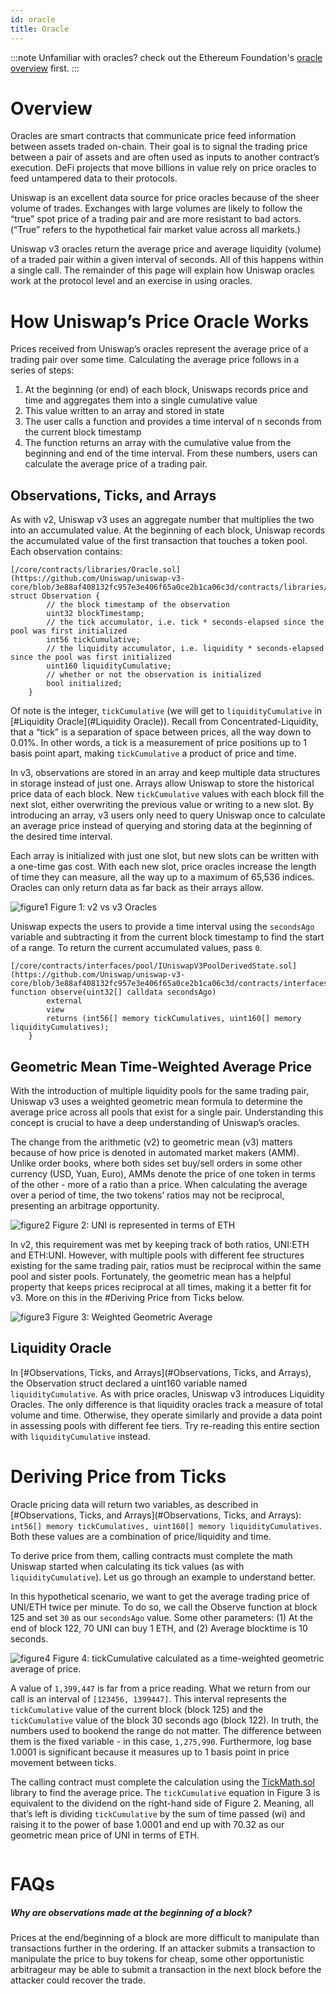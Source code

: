 ```yaml
---
id: oracle
title: Oracle
---
```


:::note
Unfamiliar with oracles? check out the Ethereum Foundation's [oracle overview](https://ethereum.org/en/developers/docs/oracles/) first.
:::

# Overview
Oracles are smart contracts that communicate price feed information between assets traded on-chain. Their goal is to signal the trading price between a pair of assets and are often used as inputs to another contract’s execution. DeFi projects that move billions in value rely on price oracles to feed untampered data to their protocols.

Uniswap is an excellent data source for price oracles because of the sheer volume of trades. Exchanges with large volumes are likely to follow the “true” spot price of a trading pair and are more resistant to bad actors. (“True” refers to the hypothetical fair market value across all markets.)

Uniswap v3 oracles return the average price and average liquidity (volume) of a traded pair within a given interval of seconds. All of this happens within a single call. The remainder of this page will explain how Uniswap oracles work at the protocol level and an exercise in using oracles.

# How Uniswap’s Price Oracle Works
Prices received from Uniswap’s oracles represent the average price of a trading pair over some time. Calculating the average price follows in a series of steps:

1. At the beginning (or end) of each block, Uniswaps records price and time and aggregates them into a single cumulative value
2. This value written to an array and stored in state
3. The user calls a function and provides a time interval of n seconds from the current block timestamp
4. The function returns an array with the cumulative value from the beginning and end of the time interval. From these numbers, users can calculate the average price of a trading pair.

## Observations, Ticks, and Arrays
As with v2, Uniswap v3 uses an aggregate number that multiplies the two into an accumulated value. At the beginning of each block, Uniswap records the accumulated value of the first transaction that touches a token pool. Each observation contains:

```solidity
[/core/contracts/libraries/Oracle.sol](https://github.com/Uniswap/uniswap-v3-core/blob/3e88af408132fc957e3e406f65a0ce2b1ca06c3d/contracts/libraries/Oracle.sol#L12)
struct Observation {
        // the block timestamp of the observation
        uint32 blockTimestamp;
        // the tick accumulator, i.e. tick * seconds-elapsed since the pool was first initialized
        int56 tickCumulative;
        // the liquidity accumulator, i.e. liquidity * seconds-elapsed since the pool was first initialized
        uint160 liquidityCumulative;
        // whether or not the observation is initialized
        bool initialized;
    }
   ```

Of note is the integer, `tickCumulative` (we will get to `liquidityCumulative` in [#Liquidity Oracle](#Liquidity Oracle)). Recall from Concentrated-Liquidity, that a “tick” is a separation of space between prices, all the way down to 0.01%. In other words, a tick is a measurement of price positions up to 1 basis point apart, making `tickCumulative` a product of price and time.

In v3, observations are stored in an array and keep multiple data structures in storage instead of just one. Arrays allow Uniswap to store the historical price data of each block. New `tickCumulative` values with each block fill the next slot, either overwriting the previous value or writing to a new slot. By introducing an array, v3 users only need to query Uniswap once to calculate an average price instead of querying and storing data at the beginning of the desired time interval.

Each array is initialized with just one slot, but new slots can be written with a one-time gas cost. With each new slot, price oracles increase the length of time they can measure, all the way up to a maximum of 65,536 indices. Oracles can only return data as far back as their arrays allow.

<img src="/docs/v3/concepts/images/oracle-f1" alt="figure1">
Figure 1: v2 vs v3 Oracles

Uniswap expects the users to provide a time interval using the `secondsAgo` variable and subtracting it from the current block timestamp to find the start of a range. To return the current accumulated values, pass `0`.

```solidity
[/core/contracts/interfaces/pool/IUniswapV3PoolDerivedState.sol](https://github.com/Uniswap/uniswap-v3-core/blob/3e88af408132fc957e3e406f65a0ce2b1ca06c3d/contracts/interfaces/pool/IUniswapV3PoolDerivedState.sol#L18)
function observe(uint32[] calldata secondsAgo)
        external
        view
        returns (int56[] memory tickCumulatives, uint160[] memory liquidityCumulatives);
    }
   ```

## Geometric Mean Time-Weighted Average Price
With the introduction of multiple liquidity pools for the same trading pair, Uniswap v3 uses a weighted geometric mean formula to determine the average price across all pools that exist for a single pair. Understanding this concept is crucial to have a deep understanding of Uniswap’s oracles.

The change from the arithmetic (v2) to geometric mean (v3) matters because of how price is denoted in automated market makers (AMM). Unlike order books, where both sides set buy/sell orders in some other currency (USD, Yuan, Euro), AMMs denote the price of one token in terms of the other - more of a ratio than a price. When calculating the average over a period of time, the two tokens’ ratios may not be reciprocal, presenting an arbitrage opportunity.

<img src="/docs/v3/concepts/images/oracle-f2" alt="figure2">
Figure 2: UNI is represented in terms of ETH

In v2, this requirement was met by keeping track of both ratios, UNI:ETH and ETH:UNI. However, with multiple pools with different fee structures existing for the same trading pair, ratios must be reciprocal within the same pool and sister pools. Fortunately, the geometric mean has a helpful property that keeps prices reciprocal at all times, making it a better fit for v3. More on this in the #Deriving Price from Ticks below.

<img src="/docs/v3/concepts/images/oracle-f3" alt="figure3">
Figure 3: Weighted Geometric Average

## Liquidity Oracle
In [#Observations, Ticks, and Arrays](#Observations, Ticks, and Arrays), the Observation struct declared a uint160 variable named `liquidityCumulative`. As with price oracles, Uniswap v3 introduces Liquidity Oracles. The only difference is that liquidity oracles track a measure of total volume and time. Otherwise, they operate similarly and provide a data point in assessing pools with different fee tiers. Try re-reading this entire section with `liquidityCumulative` instead.

# Deriving Price from Ticks
Oracle pricing data will return two variables, as described in [#Observations, Ticks, and Arrays](#Observations, Ticks, and Arrays): `int56[] memory tickCumulatives, uint160[] memory liquidityCumulatives`. Both these values are a combination of price/liquidity and time. 

To derive price from them, calling contracts must complete the math Uniswap started when calculating its tick values (as with `liquidityCumulative`). Let us go through an example to understand better.

In this hypothetical scenario, we want to get the average trading price of UNI/ETH twice per minute. To do so, we call the Observe function at block 125 and set `30` as our `secondsAgo` value. Some other parameters: (1) At the end of block 122, 70 UNI can buy 1 ETH, and (2) Average blocktime is 10 seconds.

<img src="/docs/v3/concepts/images/oracle-f4" alt="figure4">
Figure 4: tickCumulative calculated as a time-weighted geometric average of price. 

A value of `1,399,447` is far from a price reading. What we return from our call is an interval of `[123456, 1399447]`. This interval represents the `tickCumulative` value of the current block (block 125) and the `tickCumulative` value of the block 30 seconds ago (block 122). In truth, the numbers used to bookend the range do not matter. The difference between them is the fixed variable - in this case, `1,275,990`. Furthermore, log base 1.0001 is significant because it measures up to 1 basis point in price movement between ticks.

The calling contract must complete the calculation using the [TickMath.sol](https://github.com/Uniswap/uniswap-v3-core/blob/main/contracts/libraries/TickMath.sol) library to find the average price. The `tickCumulative` equation in Figure 3 is equivalent to the dividend on the right-hand side of Figure 2. Meaning, all that’s left is dividing `tickCumulative` by the sum of time passed (wi) and raising it to the power of base 1.0001 and end up with 70.32 as our geometric mean price of UNI in terms of ETH.

<img src="/docs/v3/concepts/images/oracle-f5" alt="">

# FAQs
##### Why are observations made at the beginning of a block?
Prices at the end/beginning of a block are more difficult to manipulate than transactions further in the ordering. If an attacker submits a transaction to manipulate the price to buy tokens for cheap, some other opportunistic arbitrageur may be able to submit a transaction in the next block before the attacker could recover the trade.
